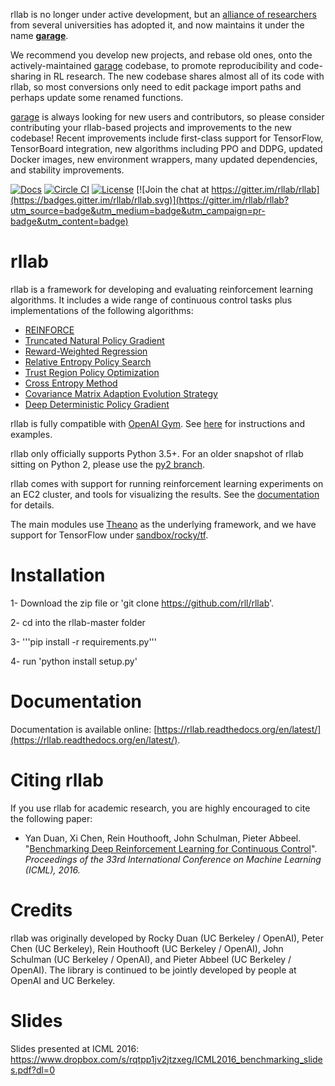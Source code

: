 rllab is no longer under active development, but an [alliance of researchers](https://github.com/rlworkgroup/) from several universities has adopted it, and now maintains it under the name [**garage**](https://github.com/rlworkgroup/garage).

We recommend you develop new projects, and rebase old ones, onto the actively-maintained [garage](https://github.com/rlworkgroup/garage) codebase, to promote reproducibility and code-sharing in RL research. The new codebase shares almost all of its code with rllab, so most conversions only need to edit package import paths and perhaps update some renamed functions. 

[garage](https://github.com/rlworkgroup/garage) is always looking for new users and contributors, so please consider contributing your rllab-based projects and improvements to the new codebase! Recent improvements include first-class support for TensorFlow, TensorBoard integration, new algorithms including PPO and DDPG, updated Docker images, new environment wrappers, many updated dependencies, and stability improvements.

[![Docs](https://readthedocs.org/projects/rllab/badge)](http://rllab.readthedocs.org/en/latest/)
[![Circle CI](https://circleci.com/gh/rllab/rllab.svg?style=shield)](https://circleci.com/gh/rllab/rllab)
[![License](https://img.shields.io/badge/license-MIT-blue.svg)](https://github.com/rllab/rllab/blob/master/LICENSE)
[![Join the chat at https://gitter.im/rllab/rllab](https://badges.gitter.im/rllab/rllab.svg)](https://gitter.im/rllab/rllab?utm_source=badge&utm_medium=badge&utm_campaign=pr-badge&utm_content=badge)

# rllab

rllab is a framework for developing and evaluating reinforcement learning algorithms. It includes a wide range of continuous control tasks plus implementations of the following algorithms:


- [REINFORCE](https://github.com/rllab/rllab/blob/master/rllab/algos/vpg.py)
- [Truncated Natural Policy Gradient](https://github.com/rllab/rllab/blob/master/rllab/algos/tnpg.py)
- [Reward-Weighted Regression](https://github.com/rllab/rllab/blob/master/rllab/algos/erwr.py)
- [Relative Entropy Policy Search](https://github.com/rllab/rllab/blob/master/rllab/algos/reps.py)
- [Trust Region Policy Optimization](https://github.com/rllab/rllab/blob/master/rllab/algos/trpo.py)
- [Cross Entropy Method](https://github.com/rllab/rllab/blob/master/rllab/algos/cem.py)
- [Covariance Matrix Adaption Evolution Strategy](https://github.com/rllab/rllab/blob/master/rllab/algos/cma_es.py)
- [Deep Deterministic Policy Gradient](https://github.com/rllab/rllab/blob/master/rllab/algos/ddpg.py)

rllab is fully compatible with [OpenAI Gym](https://gym.openai.com/). See [here](http://rllab.readthedocs.io/en/latest/user/gym_integration.html) for instructions and examples.

rllab only officially supports Python 3.5+. For an older snapshot of rllab sitting on Python 2, please use the [py2 branch](https://github.com/rllab/rllab/tree/py2).

rllab comes with support for running reinforcement learning experiments on an EC2 cluster, and tools for visualizing the results. See the [documentation](https://rllab.readthedocs.io/en/latest/user/cluster.html) for details.

The main modules use [Theano](http://deeplearning.net/software/theano/) as the underlying framework, and we have support for TensorFlow under [sandbox/rocky/tf](https://github.com/openai/rllab/tree/master/sandbox/rocky/tf).

# Installation
1- Download the zip file or 'git clone https://github.com/rll/rllab'.

2- cd into the rllab-master folder

3- '''pip install -r requirements.py'''

4- run 'python install setup.py'


# Documentation

Documentation is available online: [https://rllab.readthedocs.org/en/latest/](https://rllab.readthedocs.org/en/latest/).

# Citing rllab

If you use rllab for academic research, you are highly encouraged to cite the following paper:

- Yan Duan, Xi Chen, Rein Houthooft, John Schulman, Pieter Abbeel. "[Benchmarking Deep Reinforcement Learning for Continuous Control](http://arxiv.org/abs/1604.06778)". _Proceedings of the 33rd International Conference on Machine Learning (ICML), 2016._

# Credits

rllab was originally developed by Rocky Duan (UC Berkeley / OpenAI), Peter Chen (UC Berkeley), Rein Houthooft (UC Berkeley / OpenAI), John Schulman (UC Berkeley / OpenAI), and Pieter Abbeel (UC Berkeley / OpenAI). The library is continued to be jointly developed by people at OpenAI and UC Berkeley.

# Slides

Slides presented at ICML 2016: https://www.dropbox.com/s/rqtpp1jv2jtzxeg/ICML2016_benchmarking_slides.pdf?dl=0
